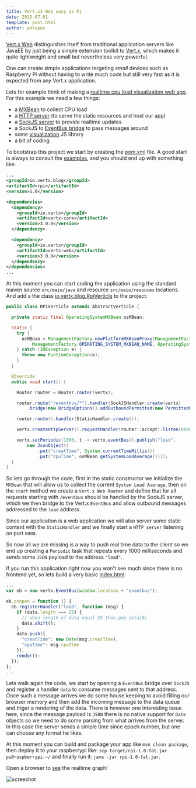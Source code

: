```yaml
---
title: Vert.x3 Web easy as Pi
date: 2015-07-01
template: post.html
author: pmlopes
---
```

[Vert.x Web](http://vertx.io/docs/#web) distinguishes itself from traditional application servers like JavaEE by just
being a simple extension toolkit to [Vert.x](http://vertx.io/docs/#core), which makes it quite lightweight and small but
nevertheless very powerful.

One can create simple applications targeting _small_ devices such as Raspberry Pi without having to write much code but
still very fast as it is expected from any Vert.x application.

Lets for example think of making a [realtime cpu load visualization web app](https://github.com/pmlopes/vert-x3-experiments/archive/experiments/rpi-cpuload.zip).
For this example we need a few things:

* a [MXBean](http://docs.oracle.com/javase/7/docs/api/java/lang/management/OperatingSystemMXBean.html) to collect CPU load
* a [HTTP server](http://vertx.io/docs/vertx-core/java/#_writing_http_servers_and_clients) (to serve the static resources and host our app)
* a [SockJS server](http://vertx.io/docs/vertx-web/java/#_sockjs) to provide realtime updates
* a SockJS to [EventBus bridge](http://vertx.io/docs/vertx-web/java/#_sockjs_event_bus_bridge) to pass messages around
* some [visualization](http://d3js.org/) JS library
* a bit of coding

To bootstrap this project we start by creating the [pom.xml](https://github.com/pmlopes/vert-x3-experiments/blob/experiments/rpi-cpuload/pom.xml)
file. A good start is always to consult the [examples](https://github.com/vert-x3/vertx-examples),
and you should end up with something like:

```xml
...
<groupId>io.vertx.blog</groupId>
<artifactId>rpi</artifactId>
<version>1.0</version>

<dependencies>
  <dependency>
    <groupId>io.vertx</groupId>
    <artifactId>vertx-core</artifactId>
    <version>3.0.0</version>
  </dependency>

  <dependency>
    <groupId>io.vertx</groupId>
    <artifactId>vertx-web</artifactId>
    <version>3.0.0</version>
  </dependency>
</dependencies>
...
```

At this moment you can start coding the application using the standard maven source `src/main/java` and resource
`src/main/resouces` locations. And add a the class [io.vertx.blog.RpiVerticle](https://github.com/pmlopes/vert-x3-experiments/blob/experiments/rpi-cpuload/src/main/java/io/vertx/blog/RPiVerticle.java)
to the project:

```java
public class RPiVerticle extends AbstractVerticle {

  private static final OperatingSystemMXBean osMBean;

  static {
    try {
      osMBean = ManagementFactory.newPlatformMXBeanProxy(ManagementFactory.getPlatformMBeanServer(),
          ManagementFactory.OPERATING_SYSTEM_MXBEAN_NAME, OperatingSystemMXBean.class);
    } catch (IOException e) {
      throw new RuntimeException(e);
    }
  }

  @Override
  public void start() {

    Router router = Router.router(vertx);

    router.route("/eventbus/*").handler(SockJSHandler.create(vertx)
        .bridge(new BridgeOptions().addOutboundPermitted(new PermittedOptions().setAddress("load"))));

    router.route().handler(StaticHandler.create());

    vertx.createHttpServer().requestHandler(router::accept).listen(8080);

    vertx.setPeriodic(1000, t -> vertx.eventBus().publish("load",
        new JsonObject()
            .put("creatTime", System.currentTimeMillis())
            .put("cpuTime", osMBean.getSystemLoadAverage())));
  }
}
```

So lets go through the code, first in the static constructor we initialize the `MXBean` that will allow us to collect
the current `System Load Average`, then on the `start` method we create a `Vert.x Web Router` and define that for all
requests starting with `/eventbus` should be handled by the SockJS server, which we then bridge to the Vert.x
`EventBus` and allow outbound messages addressed to the `load` address.

Since our application is a web application we will also server some static content with the `StaticHandler` and we
finally start a `HTTP server` listening on port `8080`.

So now all we are missing is a way to push real time data to the client so we end up creating a `Periodic` task that
repeats every 1000 milliseconds and sends some `JSON` payload to the address `"load"`.

If you run this application right now you won't see much since there is no frontend yet, so lets build a very basic
[index.html](https://github.com/pmlopes/vert-x3-experiments/blob/experiments/rpi-cpuload/src/main/resources/webroot/index.html):

```javascript
...
var eb = new vertx.EventBus(window.location + "eventbus");

eb.onopen = function () {
  eb.registerHandler("load", function (msg) {
    if (data.length === 25) {
      // when length of data equal 25 then pop data[0]
      data.shift();
    }
    data.push({
      "creatTime": new Date(msg.creatTime),
      "cpuTime": msg.cpuTime
    });
    render();
  });
};
...
```

Lets walk again the code, we start by opening a `EventBus` bridge over `SockJS` and register a handler `data` to consume
messages sent to that address. Once such a message arrives we do some house keeping to avoid filling our browser memory
and then add the incoming message to the data queue and triger a rendering of the data. There is however one interesting
issue here, since the message payload is `JSON` there is no native support for `Date` objects so we need to do some
parsing from what arrives from the server. In this case the server sends a simple time since epoch number, but one can
choose any format he likes.

At this moment you can build and package your app like `mvn clean package`, then deploy it to your raspberrypi like:
`scp target/rpi-1.0-fat.jar pi@raspberrypi:~/` and finally run it: `java -jar rpi-1.0-fat.jar`.

Open a browser to [see](http://raspberrypi:8080) the realtime graph!

![screeshot](/assets/blog/vertx3-web-easy-as-pi/rpi.png)
